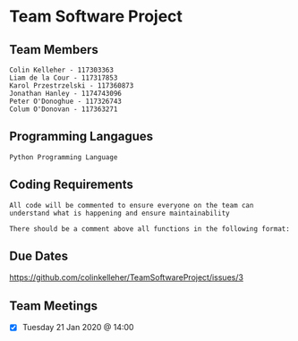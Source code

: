 # Team Software Project


## Team Members
    Colin Kelleher - 117303363
    Liam de la Cour - 117317853
    Karol Przestrzelski - 117360873
    Jonathan Hanley - 1174743096
    Peter O'Donoghue - 117326743
    Colum O'Donovan - 117363271
    
## Programming Langagues
    Python Programming Language

## Coding Requirements
    All code will be commented to ensure everyone on the team can understand what is happening and ensure maintainability
    
    There should be a comment above all functions in the following format:
    
 
## Due Dates
https://github.com/colinkelleher/TeamSoftwareProject/issues/3


## Team Meetings
- [x] Tuesday 21 Jan 2020 @ 14:00
